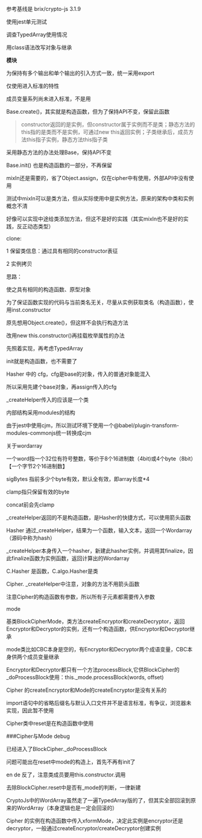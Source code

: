参考基线是 brix/crypto-js 3.1.9

使用jest单元测试

调查TypedArray使用情况

用class语法改写对象与继承

**模块**

为保持有多个输出和单个输出的引入方式一致，统一采用export



仅使用进入标准的特性

成员变量系列尚未进入标准，不是用



Base.create()，其实就是构造函数，但为了保持API不变，保留此函数

> constructor返回的是实例，但constructor属于实例而不是类；静态方法的this指的是类而不是实例，可通过new this返回实例；子类继承后，成员方法this指子实例，静态方法this指子类

采用静态方法的办法处理Base，保持API不变



Base.init() 也是构造函数的一部分，不再保留



mixIn还是需要的，省了Object.assign，仅在cipher中有使用，外部API中没有使用

测试中mixIn可以是类方法，但从实际使用中是实例方法，原来的架构中类和实例概念不清

好像可以实现中途给类添加方法，但这不是好的实践（其实mixIn也不是好的实践，反正动态类型）



clone:

1 保留类信息：通过具有相同的constructor表征

2 实例拷贝

思路：

使之具有相同的构造函数、原型对象

为了保证函数实现的代码与当前类名无关，尽量从实例获取类名（构造函数），使用inst.constructor

原先想用Object.create()，但这样不会执行构造方法

改用new this.constructor()再挂载枚举属性的办法



先照着实现，再考虑TypedArray



init就是构造函数，也不需要了



Hasher 中的 cfg，cfg是base的对象，传入的普通对象能混入

所以采用先建个base对象，再assign传入的cfg



_createHelper传入的应该是一个类



内部结构采用modules的结构

由于jest中使用cjm，所以测试环境下使用一个@babel/plugin-transform-modules-commonjs统一转换成cjm



关于wordarray

一个word指一个32位有符号整数，等价于8个16进制数（4bit)或4个byte（8bit）【一个字节2个16进制数】

sigBytes 指前多少个byte有效，默认全有效，即array长度*4

clamp指只保留有效的byte

concat前会先clamp



_createHelper返回的不是构造函数，是Hasher的快捷方式，可以使用箭头函数

Hasher 通过_createHelper，结果为一个函数，输入文本，返回一个Wordarray （源码中称为hash）

_createHelper本身传入一个hasher，新建此hasher实例，并调用其finalize，因此finalize函数为实例函数，返回计算出的Wordarray

C.Hasher 是函数，C.algo.Hasher是类

Cipher. _createHelper中注意，对象的方法不用箭头函数



注意Cipher的构造函数有参数，所以所有子元素都需要传入参数



mode

基类BlockCipherMode，类方法createEncryptor和createDecryptor，返回Encryptor和Decryptor的实例，还有一个构造函数，供Encryptor和Decryptor继承

mode类比如CBC本身是空的，有Encryptor和Decryptor两个成语变量，CBC本身供两个成员变量继承

Encryptor和Decryptor都只有一个方法processBlock,它供BlockCipher的\_doProcessBlock使用：this.\_mode.processBlock(words, offset)

Cipher 的createEncryptor和Mode的createEncryptor是没有关系的



import语句中的省略后缀名与默认入口文件并不是语言标准，有争议，浏览器未实现，因此暂不使用



Cipher类中reset是在构造函数中使用

###Cipher与Mode debug

已经进入了BlockCipher._doProcessBlock

问题可能出在reset中mode的构造上，首先不再有init了

en de 反了，注意类成员要用this.constructor.调用

去除BlockCipher.reset中是否有_mode的判断，一律新建



CryptoJs中的WordArray虽然走了一遍TypedArray版的了，但其实全部回滚到原来的WordArray（本身逻辑也是一定会回滚的）

Cipher 的实例在构造函数中传入xformMode，决定此实例是encryptor还是decryptor，一般通过createEncryptor/createDecryptor创建实例